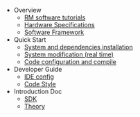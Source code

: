 
* Overview
  * [RM software tutorials](en/rm_software.md)
  * [Hardware Specifications](en/hardware_specifications.md)
  * [Software Framework](en/software_framework.md)
* Quick Start
  * [System and dependencies installation](en/quick_start/installation.md)
  * [System modification (real time)](en/quick_start/system_modification(real_time).md)
  * [Code configuration and compile](en/quick_start/code_configuration.md)
* Developer Guide
  * [IDE config](en/dev_guide/ide_config_en.md)
  * [Code Style](en/dev_guide/code_style.md)
* Introduction Doc
  * [SDK](en/digging_deeper/sdk_docs/architecture.md)
  * [Theory](en/digging_deeper/theory/theory_lover.md)
